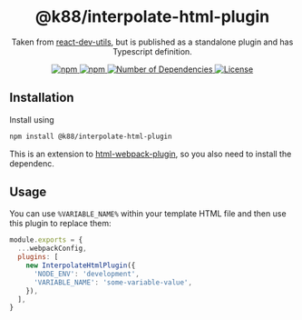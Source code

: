 <h1 align="center">@k88/interpolate-html-plugin</h1>
<p align="center">Taken from <a href="https://github.com/facebook/create-react-app/blob/master/packages/react-dev-utils/InterpolateHtmlPlugin.js" target="_blank">react-dev-utils</a>, but is published as a standalone plugin and has Typescript definition.</p>

<p align="center">
    <a href="https://www.npmjs.com/package/@k88/interpolate-html-plugin">
        <img src="https://img.shields.io/npm/v/@k88/interpolate-html-plugin.svg?style=square" title="npm" />
    </a>
    <a href="https://www.npmjs.com/package/@k88/interpolate-html-plugin">
        <img src="https://img.shields.io/npm/dt/@k88/interpolate-html-plugin.svg?style=square" title="npm" />
    </a>
    <a href="https://www.npmjs.com/package/@k88/interpolate-html-plugin?activeTab=dependents">
        <img src="https://badgen.net/npm/dependents/@k88/interpolate-html-plugin" title="Number of Dependencies" />
    </a>
    <a href="./LICENSE">
        <img src="https://img.shields.io/npm/l/@k88/interpolate-html-plugin.svg?style=square" title="License" />
    </a>
</p>


## Installation

Install using 

```bash
npm install @k88/interpolate-html-plugin
```

This is an extension to [html-webpack-plugin](https://github.com/jantimon/html-webpack-plugin), so you also need to install the dependenc.

## Usage

You can use `%VARIABLE_NAME%` within your template HTML file and then use this plugin to replace them:

```javascript
module.exports = {
  ...webpackConfig,
  plugins: [
    new InterpolateHtmlPlugin({
      'NODE_ENV': 'development',
      'VARIABLE_NAME': 'some-variable-value',
    }),
  ],
}
```